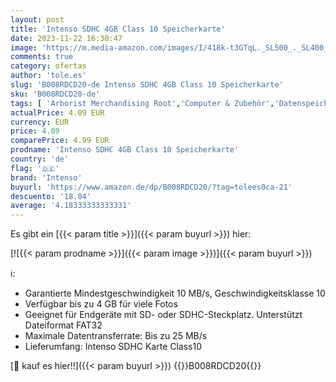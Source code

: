 ```yaml
---
layout: post
title: 'Intenso SDHC 4GB Class 10 Speicherkarte'
date: 2023-11-22 16:30:47
image: 'https://m.media-amazon.com/images/I/418k-t3GTqL._SL500_._SL400_.jpg'
comments: true
category: ofertas
author: 'tole.es'
slug: 'B008RDCD20-de Intenso SDHC 4GB Class 10 Speicherkarte'
sku: 'B008RDCD20-de'
tags: [ 'Arborist Merchandising Root','Computer & Zubehör','Datenspeicher','Externe Datenspeicher','IT_DE','SecureDigital-Cards','Self Service','Special Features Stores','Speicherkarten','a4cbee59-f823-40fe-831a-7de64f655f6f_0','a4cbee59-f823-40fe-831a-7de64f655f6f_201','intenso','🇩🇪', ]
actualPrice: 4.09 EUR
currency: EUR
price: 4.09
comparePrice: 4.99 EUR
prodname: 'Intenso SDHC 4GB Class 10 Speicherkarte'
country: 'de'
flag: '🇩🇪'
brand: 'Intenso'
buyurl: 'https://www.amazon.de/dp/B008RDCD20/?tag=tolees0ca-21'
descuento: '18.04'
average: '4.18333333333331'
---
```


Es gibt ein [{{< param title >}}]({{< param buyurl >}}) hier:

[![{{< param prodname >}}]({{< param image >}})]({{< param buyurl >}})

ℹ️:

- Garantierte Mindestgeschwindigkeit 10 MB/s, Geschwindigkeitsklasse 10
- Verfügbar bis zu 4 GB für viele Fotos
- Geeignet für Endgeräte mit SD- oder SDHC-Steckplatz. Unterstützt Dateiformat FAT32
- Maximale Datentransferrate: Bis zu 25 MB/s
- Lieferumfang: Intenso SDHC Karte Class10

[🛒 kauf es hier!!]({{< param buyurl >}})
{{<world>}}B008RDCD20{{</world>}}
